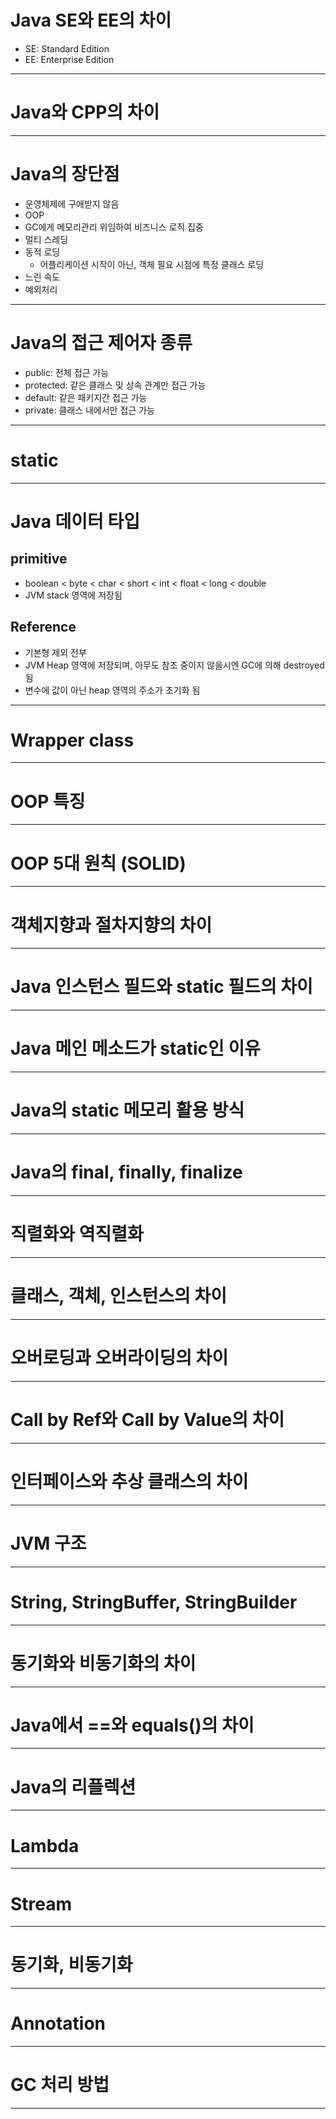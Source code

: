 # Java SE와 EE의 차이

- SE: Standard Edition
- EE: Enterprise Edition

---

# Java와 CPP의 차이

---

# Java의 장단점

- 운영체제에 구애받지 않음
- OOP
- GC에게 메모리관리 위임하여 비즈니스 로직 집중
- 멀티 스레딩
- 동적 로딩
    - 어플리케이션 시작이 아닌, 객체 필요 시점에 특정 클래스 로딩
- 느린 속도
- 예외처리

---

# Java의 접근 제어자 종류

- public: 전체 접근 가능
- protected: 같은 클래스 및 상속 관계만 접근 가능
- default: 같은 패키지간 접근 가능
- private: 클래스 내에서만 접근 가능

---

# static 

---

# Java 데이터 타입

## primitive

- boolean < byte < char < short < int < float < long < double
- JVM stack 영역에 저장됨

## Reference

- 기본형 제외 전부
- JVM Heap 영역에 저장되며, 아무도 참조 중이지 않을시엔 GC에 의해 destroyed 됨
- 변수에 값이 아닌 heap 영역의 주소가 초기화 됨

---

# Wrapper class

---

# OOP 특징

---

# OOP 5대 원칙 (SOLID)

---

# 객체지향과 절차지향의 차이

---

# Java 인스턴스 필드와 static 필드의 차이

---

# Java 메인 메소드가 static인 이유

---

# Java의 static 메모리 활용 방식

---

# Java의 final, finally, finalize

---

# 직렬화와 역직렬화

---

# 클래스, 객체, 인스턴스의 차이

---

# 오버로딩과 오버라이딩의 차이

---

# Call by Ref와 Call by Value의 차이

---

# 인터페이스와 추상 클래스의 차이

---

# JVM 구조

---

# String, StringBuffer, StringBuilder

---

# 동기화와 비동기화의 차이

---

# Java에서 ==와 equals()의 차이

---

# Java의 리플렉션

---

# Lambda

---

# Stream

---

# 동기화, 비동기화

---

# Annotation

---

# GC 처리 방법

---
